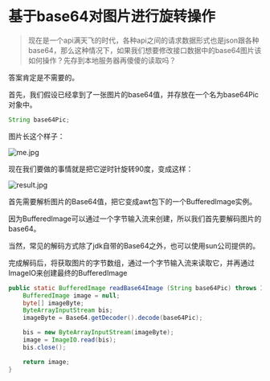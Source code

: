 # 基于base64对图片进行旋转操作

> 现在是一个api满天飞的时代，各种api之间的请求数据形式也是json跟各种base64，那么这种情况下，如果我们想要修改接口数据中的base64图片该如何操作？先存到本地服务器再傻傻的读取吗？

答案肯定是不需要的。

首先，我们假设已经拿到了一张图片的base64值，并存放在一个名为base64Pic对象中。

````java
String base64Pic;
````

图片长这个样子：

![me.jpg](https://github.com/liumapp/qtools/blob/master/data/me.jpg?raw=true)

现在我们要做的事情就是把它逆时针旋转90度，变成这样：

![result.jpg](https://github.com/liumapp/qtools/blob/master/qtools-pic/docs/result.jpg?raw=true)

首先需要解析图片的Base64值，把它变成awt包下的一个BufferedImage实例。

因为BufferedImage可以通过一个字节输入流来创建，所以我们首先要解码图片的base64。

当然，常见的解码方式除了jdk自带的Base64之外，也可以使用sun公司提供的。

完成解码后，将获取图片的字节数组，通过一个字节输入流来读取它，并再通过ImageIO来创建最终的BufferedImage

````java
public static BufferedImage readBase64Image (String base64Pic) throws IOException {
    BufferedImage image = null;
    byte[] imageByte;
    ByteArrayInputStream bis;
    imageByte = Base64.getDecoder().decode(base64Pic);

    bis = new ByteArrayInputStream(imageByte);
    image = ImageIO.read(bis);
    bis.close();

    return image;
}
````










